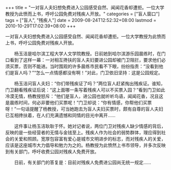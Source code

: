 +++
title = "一对盲人夫妇想免费进入公园感受自然、闻闻花香却遭拒。一位大学教授为此愤而上书，呼吁公园免费对残疾人开放。"
categories = ["盲人窗口"]
tags = ["盲人", "残疾人"]
date = 2009-08-24T12:52:32+08:00
lastmod = 2010-10-29T17:02:39+08:00
+++



一对盲人夫妇想免费进入公园感受自然、闻闻花香却遭拒。一位大学教授为此愤而上书，呼吁公园免费对残疾人开放。



　　杨玉洁是哈尔滨工程大学人文学院教授。日前她到哈尔滨游乐园晨练时，在门口看到了这样一幕：一对相互搀扶的盲人夫妇要进公园却被门卫阻拦，要求他们必须买票，否则不能进。当时围观的许多晨练市民看不下眼，纷纷指责：“没看到他们是盲人吗？”“怎么一点情感都没有啊！”对此，门卫依旧坚持：这是公园规定。

　　杨玉洁问盲人夫妇：“你们带残疾证了吗？”两位盲人赶紧掏出残疾证。谁知，门卫翻看残疾证后说：“这上面哪一条写着残疾人可以不买票入园？”看到门卫如此冷漠无情，杨教授怒斥：“他们是盲人，进公园也就听听鸟语，闻闻花香，况且这是晨练时间，何必非要他们买票呢！”门卫却说：“你有情感，你帮他们买票呀！”一句话提醒了杨教授，可当她跑去为盲人夫妇买票时，颇有自尊的盲人夫妇已互相搀扶着，在人们充满遗憾和同情的目光中离开……

　　这件事让杨玉洁耿耿于怀。她对记者说，两位门卫对残疾人缺少情感的背后，反映的是一些经营者的无情与金钱至上。残疾人作为社会的弱势群体，理应得到社会的关爱和照顾。宽厚包容富有爱心是城市文明进步的标志，而对残疾人的关爱，应该是这座城市大力倡导和勉力为之的。杨教授为此愤然上书市领导，并多次反映到有关部门，呼吁收费公园对残疾人免费开放。

　　日前，有关部门的答复是：目前对残疾人免费进公园尚无统一规定……